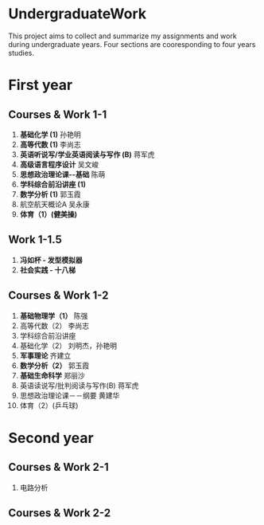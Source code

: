 # UndergraduateWork

This project aims to collect and summarize my assignments and work during undergraduate years.
Four sections are cooresponding to four years studies.

# First year
## Courses & Work 1-1
1. **基础化学 (1)** 孙艳明
2. **高等代数 (1)** 李尚志
3. **英语听说写/学业英语阅读与写作 (B)** 蒋军虎
4. **高级语言程序设计** 吴文峻
5. **思想政治理论课--基础** 陈萌
6. **学科综合前沿讲座 (1)**
7. **数学分析 (1)** 郭玉霞
8. 航空航天概论A 吴永康
9. **体育（1）(健美操)**

## Work 1-1.5
1. **冯如杯 - 发型模拟器**
2. **社会实践 - 十八梯**

## Courses & Work 1-2
1. **基础物理学（1）** 陈强
2. 高等代数（2） 李尚志
3. 学科综合前沿讲座
4. 基础化学（2） 刘明杰，孙艳明
5. **军事理论** 齐建立
6. **数学分析（2）** 郭玉霞
7. **基础生命科学** 郑丽沙
8. 英语读说写/批判阅读与写作(B) 蒋军虎
9. 思想政治理论课－－纲要 黄建华
10. 体育（2）(乒乓球)

# Second year
## Courses & Work 2-1
1. 电路分析
## Courses & Work 2-2
